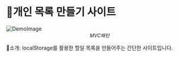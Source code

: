<style>
  img + em {
        display: block;
        text-align: center;
        font-size: .8rem;
        color: $grey-color-light;
    }
</style>

# 📕개인 목록 만들기 사이트

![DemoImage](images/demo.png)
*MVC패턴*

🎒소개: localStorage를 활용한 할일 목록을 만들어주는 간단한 사이트입니다.

